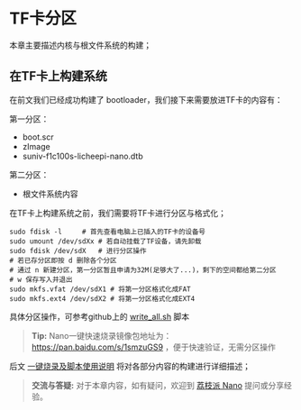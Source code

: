 TF卡分区
========

本章主要描述内核与根文件系统的构建；

在TF卡上构建系统
----------------

在前文我们已经成功构建了 bootloader，我们接下来需要放进TF卡的内容有：

第一分区：
-   boot.scr
-   zImage
-   suniv-f1c100s-licheepi-nano.dtb

第二分区：
-   根文件系统内容

在TF卡上构建系统之前，我们需要将TF卡进行分区与格式化；

``` 
sudo fdisk -l     # 首先查看电脑上已插入的TF卡的设备号
sudo umount /dev/sdXx # 若自动挂载了TF设备，请先卸载
sudo fdisk /dev/sdX   # 进行分区操作 
# 若已存分区即按 d 删除各个分区
# 通过 n 新建分区，第一分区暂且申请为32M(足够大了...)，剩下的空间都给第二分区
# w 保存写入并退出
sudo mkfs.vfat /dev/sdX1 # 将第一分区格式化成FAT
sudo mkfs.ext4 /dev/sdX2 # 将第一分区格式化成EXT4
```

具体分区操作，可参考github上的 [write\_all.sh](https://github.com/Zepan/ilichee/tree/master/%E8%B5%84%E6%BA%90%E6%96%87%E4%BB%B6/%E9%95%9C%E5%83%8F%E7%83%A7%E5%86%99) 脚本

> **Tip:** Nano一键快速烧录镜像包地址为：<https://pan.baidu.com/s/1smzuGS9> ，便于快速验证，无需分区操作

后文 [一键烧录及脚本使用说明](./onekey.md) 将对各部分内容的构建进行详细描述；

> **交流与答疑:** 对于本章内容，如有疑问，欢迎到 [荔枝派 Nano](http://bbs.lichee.pro/t/nano) 提问或分享经验。
